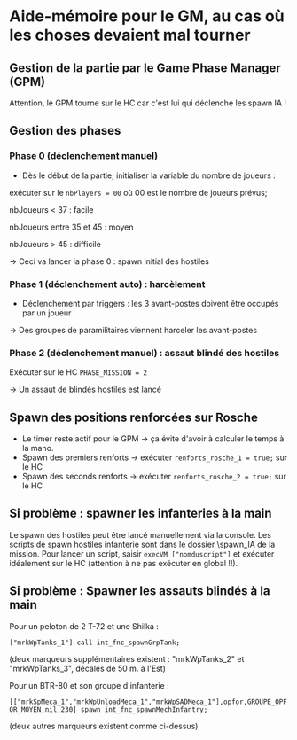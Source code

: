 # Aide-mémoire pour le GM, au cas où les choses devaient mal tourner

## Gestion de la partie par le Game Phase Manager (GPM)

Attention, le GPM tourne sur le HC car c'est lui qui déclenche les spawn IA !

## Gestion des phases

### Phase 0 (déclenchement manuel)

* Dès le début de la partie, initialiser la variable du nombre de joueurs :

exécuter sur le ```nbPlayers = 00``` où 00 est le nombre de joueurs prévus;

nbJoueurs < 37 : facile

nbJoueurs entre 35 et 45 : moyen

nbJoueurs > 45 : difficile

-> Ceci va lancer la phase 0 : spawn initial des hostiles

### Phase 1 (déclenchement auto) : harcèlement

* Déclenchement par triggers : les 3 avant-postes doivent être occupés par un joueur

-> Des groupes de paramilitaires viennent harceler les avant-postes

### Phase 2 (déclenchement manuel) : assaut blindé des hostiles

Exécuter sur le HC ```PHASE_MISSION = 2```

-> Un assaut de blindés hostiles est lancé

## Spawn des positions renforcées sur Rosche

* Le timer reste actif pour le GPM -> ça évite d'avoir à calculer le temps à la mano.
* Spawn des premiers renforts -> exécuter ```renforts_rosche_1 = true;``` sur le HC
* Spawn des seconds renforts -> exécuter ```renforts_rosche_2 = true;``` sur le HC

## Si problème : spawner les infanteries à la main

Le spawn des hostiles peut être lancé manuellement via la console. Les scripts de spawn hostiles infanterie sont dans le dossier \spawn_IA de la mission. Pour lancer un script, saisir ```execVM ["nomduscript"]``` et exécuter idéalement sur le HC (attention à ne pas exécuter en global !!).

## Si problème :  Spawner les assauts blindés à la main

Pour un peloton de 2 T-72 et une Shilka :

```["mrkWpTanks_1"] call int_fnc_spawnGrpTank;```

(deux marqueurs supplémentaires existent : "mrkWpTanks_2" et "mrkWpTanks_3", décalés de 50 m. à l'Est)

Pour un BTR-80 et son groupe d'infanterie :

```[["mrkSpMeca_1","mrkWpUnloadMeca_1","mrkWpSADMeca_1"],opfor,GROUPE_OPFOR_MOYEN,nil,230] spawn int_fnc_spawnMechInfantry;```

(deux autres marqueurs existent comme ci-dessus)
